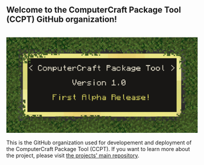 ## Welcome to the ComputerCraft Package Tool (CCPT) GitHub organization!

<br><img
    alt="missing image :("
    src="https://raw.githubusercontent.com/computercraft-package-tool/ccpt/main/img/social-preview.gif"
/><br>

This is the GitHub organization used for developement and deployment of the ComputerCraft Package Tool (CCPT). If you want to learn more about the project, please visit [the projects' main repository](https://github.com/computercraft-package-tool/ccpt).
